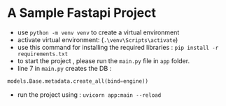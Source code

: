 # A Sample Fastapi Project

- use `python -m venv venv` to create a virtual environment 
- activate virtual environment: (`.\venv\Scripts\activate`)
- use this command for installing the required libraries : `pip install -r requirements.txt`
- to start the project , please run the `main.py` file in `app` folder.
- line 7 in `main.py` creates the DB : 
```python 
models.Base.metadata.create_all(bind=engine))
```
- run the project using : `uvicorn app:main --reload`